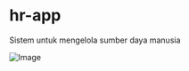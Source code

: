 # hr-app
Sistem untuk mengelola sumber daya manusia

![Image](https://github.com/user-attachments/assets/782edf06-b17a-49d3-9322-41abd2845cf8)
